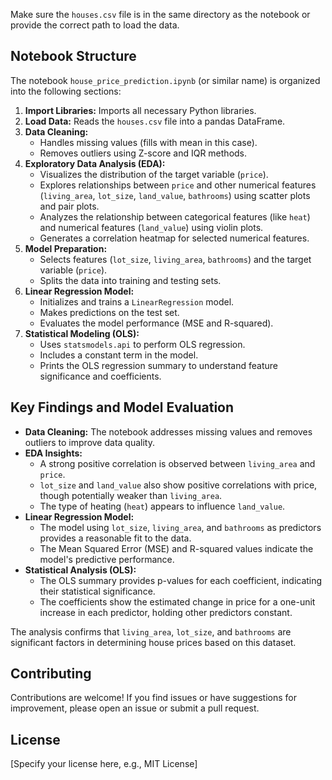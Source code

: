 
Make sure the `houses.csv` file is in the same directory as the notebook or provide the correct path to load the data.

## Notebook Structure

The notebook `house_price_prediction.ipynb` (or similar name) is organized into the following sections:

1.  **Import Libraries:** Imports all necessary Python libraries.
2.  **Load Data:** Reads the `houses.csv` file into a pandas DataFrame.
3.  **Data Cleaning:**
    *   Handles missing values (fills with mean in this case).
    *   Removes outliers using Z-score and IQR methods.
4.  **Exploratory Data Analysis (EDA):**
    *   Visualizes the distribution of the target variable (`price`).
    *   Explores relationships between `price` and other numerical features (`living_area`, `lot_size`, `land_value`, `bathrooms`) using scatter plots and pair plots.
    *   Analyzes the relationship between categorical features (like `heat`) and numerical features (`land_value`) using violin plots.
    *   Generates a correlation heatmap for selected numerical features.
5.  **Model Preparation:**
    *   Selects features (`lot_size`, `living_area`, `bathrooms`) and the target variable (`price`).
    *   Splits the data into training and testing sets.
6.  **Linear Regression Model:**
    *   Initializes and trains a `LinearRegression` model.
    *   Makes predictions on the test set.
    *   Evaluates the model performance (MSE and R-squared).
7.  **Statistical Modeling (OLS):**
    *   Uses `statsmodels.api` to perform OLS regression.
    *   Includes a constant term in the model.
    *   Prints the OLS regression summary to understand feature significance and coefficients.

## Key Findings and Model Evaluation

*   **Data Cleaning:** The notebook addresses missing values and removes outliers to improve data quality.
*   **EDA Insights:**
    *   A strong positive correlation is observed between `living_area` and `price`.
    *   `lot_size` and `land_value` also show positive correlations with price, though potentially weaker than `living_area`.
    *   The type of heating (`heat`) appears to influence `land_value`.
*   **Linear Regression Model:**
    *   The model using `lot_size`, `living_area`, and `bathrooms` as predictors provides a reasonable fit to the data.
    *   The Mean Squared Error (MSE) and R-squared values indicate the model's predictive performance.
*   **Statistical Analysis (OLS):**
    *   The OLS summary provides p-values for each coefficient, indicating their statistical significance.
    *   The coefficients show the estimated change in price for a one-unit increase in each predictor, holding other predictors constant.

The analysis confirms that `living_area`, `lot_size`, and `bathrooms` are significant factors in determining house prices based on this dataset.

## Contributing

Contributions are welcome! If you find issues or have suggestions for improvement, please open an issue or submit a pull request.

## License

[Specify your license here, e.g., MIT License]
